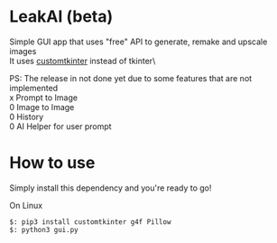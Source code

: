 # LeakAI (beta)

Simple GUI app that uses "free" API to generate, remake and upscale images\
It uses [customtkinter](https://github.com/TomSchimansky/CustomTkinter) instead of tkinter\

PS: The release in not done yet due to some features that are not implemented\
x Prompt to Image\
0 Image to Image\
0 History\
0 AI Helper for user prompt

# How to use
Simply install this dependency and you're ready to go!

On Linux
```
$: pip3 install customtkinter g4f Pillow
$: python3 gui.py
```




